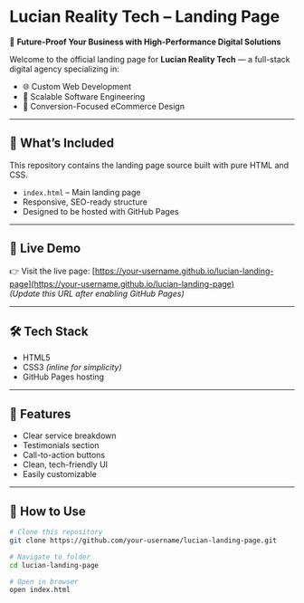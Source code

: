 # Lucian Reality Tech – Landing Page

🚀 **Future-Proof Your Business with High-Performance Digital Solutions**

Welcome to the official landing page for **Lucian Reality Tech** — a full-stack digital agency specializing in:

- 🌐 Custom Web Development  
- 🧠 Scalable Software Engineering  
- 🛒 Conversion-Focused eCommerce Design  

---

## 🔧 What’s Included

This repository contains the landing page source built with pure HTML and CSS.

- `index.html` – Main landing page
- Responsive, SEO-ready structure
- Designed to be hosted with GitHub Pages

---

## 📍 Live Demo

👉 Visit the live page: [https://your-username.github.io/lucian-landing-page](https://your-username.github.io/lucian-landing-page)  
*(Update this URL after enabling GitHub Pages)*

---

## 🛠️ Tech Stack

- HTML5
- CSS3 *(inline for simplicity)*
- GitHub Pages hosting

---

## 🧩 Features

- Clear service breakdown
- Testimonials section
- Call-to-action buttons
- Clean, tech-friendly UI
- Easily customizable

---

## 🧪 How to Use

```bash
# Clone this repository
git clone https://github.com/your-username/lucian-landing-page.git

# Navigate to folder
cd lucian-landing-page

# Open in browser
open index.html
